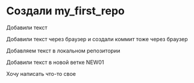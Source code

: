 # Создали my_first_repo

Добавили текст 

Добавили текст через браузер и создали коммит тоже через браузер


Добавляем текст в локальном репозитории

Добавили текст в новой ветке NEW01

Хочу написать что-то свое
